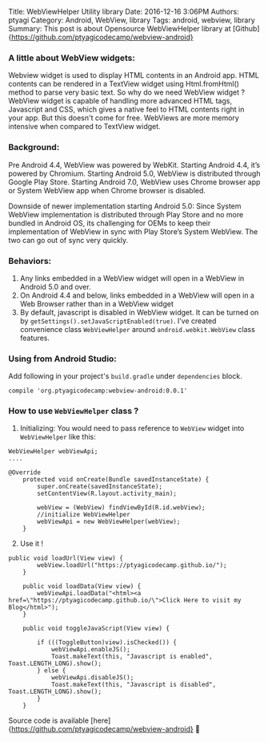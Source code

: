 Title: WebViewHelper Utility library
Date: 2016-12-16 3:06PM
Authors: ptyagi
Category: Android, WebView, library
Tags: android, webview, library
Summary: This post is about Opensource WebViewHelper library at [Github]{https://github.com/ptyagicodecamp/webview-android} 


### A little about WebView widgets:
Webview widget is used to display HTML contents in an Android app. HTML contents can be rendered in a TextView widget using Html.fromHtml() method to parse very basic text. So why do we need WebView widget ? WebView widget is capable of handling more advanced HTML tags, Javascript and CSS, which gives a native feel to HTML contents right in your app. But this doesn't come for free. WebViews are more memory intensive when compared to TextView widget.

### Background:
Pre Android 4.4, WebView was powered by WebKit. Starting Android 4.4, it’s powered by Chromium. Starting Android 5.0, WebView is distributed through Google Play Store. Starting Android 7.0, WebView uses Chrome browser app or System WebView app when Chrome browser is disabled.

Downside of newer implementation starting Android 5.0: Since System WebView implementation is distributed through Play Store and no more bundled in Android OS, its challenging for OEMs to keep their implementation of WebView in sync with Play Store’s System WebView. The two can go out of sync very quickly.

### Behaviors:
1. Any links embedded in a WebView widget will open in a WebView in Android 5.0 and over. 
2. On Android 4.4 and below, links embedded in a WebView will open in a Web Browser rather than in a WebView widget
3. By default, javascript is disabled in WebView widget. It can be turned on by `getSettings().setJavaScriptEnabled(true)`. I’ve created convenience class `WebViewHelper` around `android.webkit.WebView` class features.

### Using from Android Studio:
Add following in your project's `build.gradle` under `dependencies` block.
```
compile 'org.ptyagicodecamp:webview-android:0.0.1'
```

### How to use `WebViewHelper` class ?
1. Initializing: You would need to pass reference to `WebView` widget into `WebViewHelper` like this:
```
WebViewHelper webViewApi;
....

@Override
    protected void onCreate(Bundle savedInstanceState) {
        super.onCreate(savedInstanceState);
        setContentView(R.layout.activity_main);

        webView = (WebView) findViewById(R.id.webView);
        //initialize WebViewHelper
        webViewApi = new WebViewHelper(webView);
    }
```

2. Use it !
```
public void loadUrl(View view) {
        webView.loadUrl("https://ptyagicodecamp.github.io/");
    }

    public void loadData(View view) {
        webViewApi.loadData("<html><a href=\"https://ptyagicodecamp.github.io/\">Click Here to visit my Blog</html>");
    }

    public void toggleJavaScript(View view) {

        if (((ToggleButton)view).isChecked()) {
            webViewApi.enableJS();
            Toast.makeText(this, "Javascript is enabled", Toast.LENGTH_LONG).show();
        } else {
            webViewApi.disableJS();
            Toast.makeText(this, "Javascript is disabled", Toast.LENGTH_LONG).show();
        }
    }
```

Source code is available [here]{https://github.com/ptyagicodecamp/webview-android}



